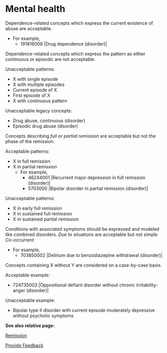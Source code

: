 # Mental health

Dependence-related concepts which express the current existence of abuse are acceptable.

* For example,
  * 191816009 |Drug dependence (disorder)|

Dependence-related concepts which express the pattern as either continuous or episodic are not acceptable.&#x20;

Unacceptable patterns:

* X with single episode
* X with multiple episodes
* Current episode of X
* First episode of X
* X with continuous pattern

Unacceptable legacy concepts:

* Drug abuse, continuous (disorder)
* Episodic drug abuse (disorder)&#x20;

Concepts describing _full_ or _partial remission_ are acceptable but not the phase of the remission.

Acceptable patterns:

* X in full remission&#x20;
* X in partial remission
  * For example,&#x20;
    * 46244001 |Recurrent major depression in full remission (disorder)|
    * 5703000 |Bipolar disorder in partial remission (disorder)|

Unacceptable patterns:

* X in early full remission
* X in sustained full remission
* X in sustained partial remission&#x20;

Conditions with associated symptoms should be expressed and modeled like combined disorders. _Due to_ situations are acceptable but not simple _Co-occurrent._

* For example,&#x20;
  * 703850002 |Delirium due to benzodiazepine withdrawal (disorder)|

Concepts containing X without Y are considered on a case-by-case basis.

Acceptable example:

* 724735003 |Oppositional defiant disorder without chronic irritability-anger (disorder)|

Unacceptable example:&#x20;

* Bipolar type II disorder with current episode moderately depressive without psychotic symptoms

**See also relative page:**

[Remission](remission.md)

<a href="https://docs.google.com/forms/d/e/1FAIpQLScTmbZIf0UEQwYDkY27EEWBkaiYkHSbR0_9DmFrMLXoQLyL7Q/viewform?usp=pp_url&#x26;entry.1767247133=SCT+Editorial+Guide&#x26;entry.670899847=Mental%20health" class="button primary">Provide Feedback</a>

